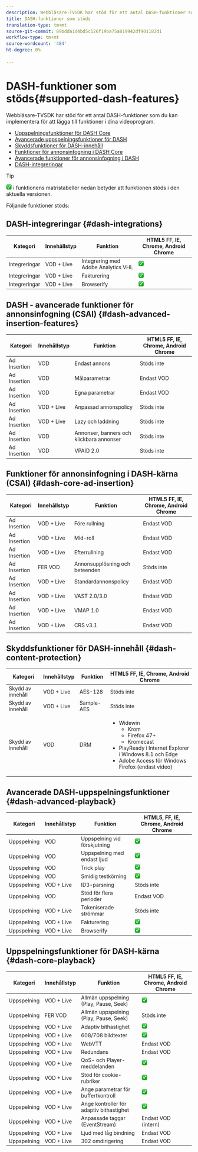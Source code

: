 ```yaml
---
description: Webbläsare-TVSDK har stöd för ett antal DASH-funktioner som du kan implementera för att lägga till funktioner i dina videoprogram.
title: DASH-funktioner som stöds
translation-type: tm+mt
source-git-commit: 89bdda1d4bd5c126f19ba75a819942df901183d1
workflow-type: tm+mt
source-wordcount: '484'
ht-degree: 0%

---
```



# DASH-funktioner som stöds{#supported-dash-features}

Webbläsare-TVSDK har stöd för ett antal DASH-funktioner som du kan implementera för att lägga till funktioner i dina videoprogram.

* [Uppspelningsfunktioner för DASH Core](#dash-core-playback)
* [Avancerade uppspelningsfunktioner för DASH](#dash-advanced-playback)
* [Skyddsfunktioner för DASH-innehåll](#dash-content-protection)
* [Funktioner för annonsinfogning i DASH Core](#dash-core-ad-insertion)
* [Avancerade funktioner för annonsinfogning i DASH](#dash-advanced-insertion-features)
* [DASH-integreringar](#dash-integrations)

>[!TIP]
>
>![](assets/supported15.png) i funktionens matristabeller nedan
>betyder att funktionen stöds i den aktuella versionen.

Följande funktioner stöds:

<!-- 

<table id="table_lrb_p2g_xx"> 
 <title>DASH integrations</title> 
 <tgroup cols="4"> 
  <colspec colnum="1" colname="col1" colwidth="*" /> 
  <colspec colnum="2" colname="col2" colwidth="*" /> 
  <colspec colnum="3" colname="col3" colwidth="*" /> 
  <colspec colnum="4" colname="col6" colwidth="*" /> 
  <thead> 
   <tr> 
    <th colname="col1" class="entry"> Category </th> 
    <th colname="col2" class="entry"> Content type </th> 
    <th colname="col3" class="entry"> Feature </th> 
    <th colname="col6" align="center" class="entry"> 
     <lines>
       HTML5 FF, IE, Chrome, Android Chrome
     </lines> </th> 
   </tr> 
  </thead> 
  <tbody> 
   <tr> 
    <td colname="col1"> Integrations </td> 
    <td colname="col2"> VOD + Live </td> 
    <td colname="col3"> Adobe Analytics VHL integration </td> 
    <td colname="col6" valign="middle" align="center"><img href="assets/supported15.png" id="image_14D9248BD1D8410E83AD27DB4AB3B6ED" /> </td> 
   </tr> 
   <tr> 
    <td colname="col1"> Integrations </td> 
    <td colname="col2"> VOD + Live </td> 
    <td colname="col3"> Nielsen support </td> 
    <td colname="col6" valign="middle" align="center"><img href="assets/supported15.png" id="image_EFA853CB763446B3B37F2CF6BCC53EE1" /> </td> 
   </tr> 
   <tr> 
    <td colname="col1"> Integrations </td> 
    <td colname="col2"> VOD + Live </td> 
    <td colname="col3"> Billing </td> 
    <td colname="col6" valign="middle" align="center"><img href="assets/supported15.png" id="image_B3A4E5937CEC4052977C08767219BC2B" /> </td> 
   </tr> 
   <tr> 
    <td colname="col1"> Integrations </td> 
    <td colname="col2"> VOD + Live </td> 
    <td colname="col3"> Browserify </td> 
    <td colname="col6" valign="middle" align="center"><img href="assets/supported15.png" id="image_3330E81B86C84AD391AEBFDFE911A47F" /> </td> 
   </tr> 
  </tbody> 
 </tgroup> 
</table>

 -->

## DASH-integreringar {#dash-integrations}

| Kategori | Innehållstyp | Funktion | HTML5 FF, IE, Chrome, Android Chrome |
|---|---|---|---|
| Integreringar | VOD + Live | Integrering med Adobe Analytics VHL | ![](assets/supported15.png) |
| Integreringar | VOD + Live | Fakturering | ![](assets/supported15.png) |
| Integreringar | VOD + Live | Browserify | ![](assets/supported15.png) |

## DASH - avancerade funktioner för annonsinfogning (CSAI) {#dash-advanced-insertion-features}

| Kategori | Innehållstyp | Funktion | HTML5 FF, IE, Chrome, Android Chrome |
|---|---|---|---|
| Ad Insertion | VOD | Endast annons | Stöds inte |
| Ad Insertion | VOD | Målparametrar | Endast VOD |
| Ad Insertion | VOD | Egna parametrar | Endast VOD |
| Ad Insertion | VOD + Live | Anpassad annonspolicy | Stöds inte |
| Ad Insertion | VOD + Live | Lazy och laddning | Stöds inte |
| Ad Insertion | VOD | Annonser, banners och klickbara annonser | Stöds inte |
| Ad Insertion | VOD | VPAID 2.0 | Stöds inte |

## Funktioner för annonsinfogning i DASH-kärna (CSAI) {#dash-core-ad-insertion}

| Kategori | Innehållstyp | Funktion | HTML5 FF, IE, Chrome, Android Chrome |
|---|---|---|---|
| Ad Insertion | VOD + Live | Före rullning | Endast VOD |
| Ad Insertion | VOD + Live | Mid-roll | Endast VOD |
| Ad Insertion | VOD + Live | Efterrullning | Endast VOD |
| Ad Insertion | FER VOD | Annonsupplösning och beteenden | Stöds inte |
| Ad Insertion | VOD + Live | Standardannonspolicy | Endast VOD |
| Ad Insertion | VOD + Live | VAST 2.0/3.0 | Endast VOD |
| Ad Insertion | VOD + Live | VMAP 1.0 | Endast VOD |
| Ad Insertion | VOD + Live | CRS v3.1 | Endast VOD |

## Skyddsfunktioner för DASH-innehåll {#dash-content-protection}

<table id="table_hrb_p2g_xx">  
 <thead> 
  <tr> 
   <th colname="col1" class="entry"> Kategori </th> 
   <th colname="col2" class="entry"> Innehållstyp </th> 
   <th colname="col3" class="entry"> Funktion </th> 
   <th colname="col6" class="entry"> HTML5 FF, IE, Chrome, Android Chrome</th>
  </tr> 
 </thead>
 <tbody> 
  <tr> 
   <td colname="col1"> Skydd av innehåll </td> 
   <td colname="col2"> VOD + Live </td> 
   <td colname="col3"> AES-128 </td> 
   <td colname="col6"> Stöds inte </td>
  </tr> 
  <tr> 
   <td colname="col1"> Skydd av innehåll </td> 
   <td colname="col2"> VOD + Live </td> 
   <td colname="col3"> Sample-AES </td> 
   <td colname="col6"> Stöds inte </td> 
  </tr> 
  <tr> 
   <td colname="col1"> Skydd av innehåll </td> 
   <td colname="col2"> VOD </td> 
   <td colname="col3"> DRM </td> 
   <td colname="col6"> 
    <ul id="ul_irb_p2g_xx"> 
     <li id="li_C4643F2978BC4C8ABDB3E6C72C75A468">Widewin 
      <ul id="ul_7047EA49AA3F40FE8F90E0ED6C028D83"> 
       <li id="li_B575735388D74D789D56BF373A470A6D">Krom </li> 
       <li id="li_855146E4AC3A48E69B65F0022E1C0156">Firefox 47+ </li> 
       <li id="li_BC06B0A6EAAC4FC991C713775A8BB4DA">Kromecast </li> 
      </ul> </li> 
     <li id="li_D48B51C2208F423CB85D08886C2E1C66">PlayReady i Internet Explorer i Windows 8.1 och Edge </li> 
     <li id="li_2786AC19387241A296E015EE6FD07F2D">Adobe Access för Windows Firefox (endast video) </li> 
    </ul> </td> 
  </tr> 
 </tbody> 
</table>

## Avancerade DASH-uppspelningsfunktioner {#dash-advanced-playback}

| Kategori | Innehållstyp | Funktion | HTML5, FF, IE, Chrome, Android Chrome |
|---|---|---|---|
| Uppspelning | VOD | Uppspelning vid förskjutning | ![](assets/supported15.png) |
| Uppspelning | VOD | Uppspelning med endast ljud | ![](assets/supported15.png) |
| Uppspelning | VOD | Trick play | ![](assets/supported15.png) |
| Uppspelning | VOD | Smidig testkörning | ![](assets/supported15.png) |
| Uppspelning | VOD + Live | ID3-parsning | Stöds inte |
| Uppspelning | VOD | Stöd för flera perioder | Endast VOD |
| Uppspelning | VOD + Live | Tokeniserade strömmar | Stöds inte |
| Uppspelning | VOD + Live | Fakturering | ![](assets/supported15.png) |
| Uppspelning | VOD + Live | Browserify | ![](assets/supported15.png) |

## Uppspelningsfunktioner för DASH-kärna {#dash-core-playback}

| Kategori | Innehållstyp | Funktion | HTML5 FF, IE, Chrome, Android Chrome |
|---|---|---|---|
| Uppspelning | VOD + Live | Allmän uppspelning (Play, Pause, Seek) | ![](assets/supported15.png) |
| Uppspelning | FER VOD | Allmän uppspelning (Play, Pause, Seek) | Stöds inte |
| Uppspelning | VOD + Live | Adaptiv bithastighet | ![](assets/supported15.png) |
| Uppspelning | VOD + Live | 608/708 bildtexter | ![](assets/supported15.png) |
| Uppspelning | VOD + Live | WebVTT | Endast VOD |
| Uppspelning | VOD + Live | Redundans | Endast VOD |
| Uppspelning | VOD + Live | QoS- och Player-meddelanden | ![](assets/supported15.png) |
| Uppspelning | VOD + Live | Stöd för cookie-rubriker | ![](assets/supported15.png) |
| Uppspelning | VOD + Live | Ange parametrar för buffertkontroll | ![](assets/supported15.png) |
| Uppspelning | VOD + Live | Ange kontroller för adaptiv bithastighet | ![](assets/supported15.png) |
| Uppspelning | VOD + Live | Anpassade taggar (EventStream) | Endast VOD (intern) |
| Uppspelning | VOD + Live | Ljud med låg bindning | Endast VOD |
| Uppspelning | VOD + Live | 302 omdirigering | Endast VOD |